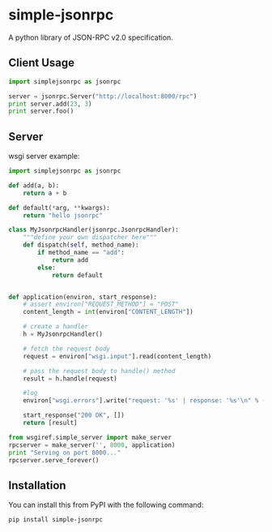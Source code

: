 simple-jsonrpc
=============
A python library of JSON-RPC v2.0 specification.


Client Usage
------------

```python
import simplejsonrpc as jsonrpc

server = jsonrpc.Server("http://localhost:8000/rpc")
print server.add(23, 3)
print server.foo()
```


Server
------

wsgi server example:

```python
import simplejsonrpc as jsonrpc

def add(a, b):
    return a + b

def default(*arg, **kwargs):
    return "hello jsonrpc"

class MyJsonrpcHandler(jsonrpc.JsonrpcHandler):
    """define your own dispatcher here"""
    def dispatch(self, method_name):
        if method_name == "add":
            return add
        else:
            return default


def application(environ, start_response):
    # assert environ["REQUEST_METHOD"] = "POST"
    content_length = int(environ["CONTENT_LENGTH"])

    # create a handler
    h = MyJsonrpcHandler()

    # fetch the request body
    request = environ["wsgi.input"].read(content_length)

    # pass the request body to handle() method
    result = h.handle(request)

    #log
    environ["wsgi.errors"].write("request: '%s' | response: '%s'\n" % (request, result))

    start_response("200 OK", [])
    return [result]

from wsgiref.simple_server import make_server
rpcserver = make_server('', 8000, application)
print "Serving on port 8000..."
rpcserver.serve_forever()
```


Installation
------------
You can install this from PyPI with the following command:

    pip install simple-jsonrpc



